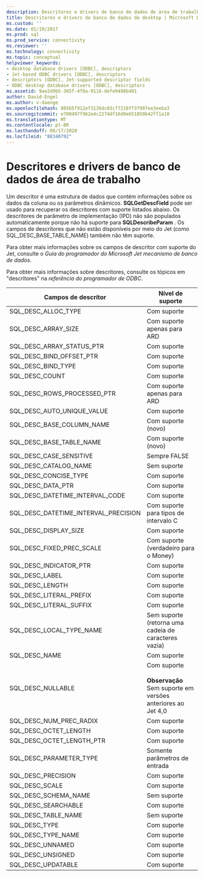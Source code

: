 ```yaml
---
description: Descritores e drivers de banco de dados de área de trabalho
title: Descritores e drivers de banco de dados de desktop | Microsoft Docs
ms.custom: ''
ms.date: 01/19/2017
ms.prod: sql
ms.prod_service: connectivity
ms.reviewer: ''
ms.technology: connectivity
ms.topic: conceptual
helpviewer_keywords:
- desktop database drivers [ODBC], descriptors
- Jet-based ODBC drivers [ODBC], descriptors
- descriptors [ODBC], Jet-supported descriptor fields
- ODBC desktop database drivers [ODBC], descriptors
ms.assetid: 9ae2d9b5-365f-4f0a-9116-defe9498b401
author: David-Engel
ms.author: v-daenge
ms.openlocfilehash: 80565f912ef3136dc03cf7216ff3f997ee3eeba3
ms.sourcegitcommit: e700497f962e4c2274df16d9e651059b42ff1a10
ms.translationtype: MT
ms.contentlocale: pt-BR
ms.lasthandoff: 08/17/2020
ms.locfileid: "88340792"
---
```

# <a name="descriptors-and-desktop-database-drivers"></a>Descritores e drivers de banco de dados de área de trabalho
Um descritor é uma estrutura de dados que contém informações sobre os dados da coluna ou os parâmetros dinâmicos. **SQLGetDescField** pode ser usado para recuperar os descritores com suporte listados abaixo. Os descritores de parâmetro de implementação (IPD) não são populados automaticamente porque não há suporte para **SQLDescribeParam** . Os campos de descritores que não estão disponíveis por meio do Jet (como SQL_DESC_BASE_TABLE_NAME) também não têm suporte.  
  
 Para obter mais informações sobre os campos de descritor com suporte do Jet, consulte o *Guia do programador do Microsoft Jet mecanismo de banco de dados*.  
  
 Para obter mais informações sobre descritores, consulte os tópicos em "descritores" na *referência do programador de ODBC*.  
  
|Campos de descritor|Nível de suporte|  
|-----------------------|-------------------|  
|SQL_DESC_ALLOC_TYPE|Com suporte|  
|SQL_DESC_ARRAY_SIZE|Com suporte apenas para ARD|  
|SQL_DESC_ARRAY_STATUS_PTR|Com suporte|  
|SQL_DESC_BIND_OFFSET_PTR|Com suporte|  
|SQL_DESC_BIND_TYPE|Com suporte|  
|SQL_DESC_COUNT|Com suporte|  
|SQL_DESC_ROWS_PROCESSED_PTR|Com suporte apenas para ARD|  
|SQL_DESC_AUTO_UNIQUE_VALUE|Com suporte|  
|SQL_DESC_BASE_COLUMN_NAME|Com suporte (novo)|  
|SQL_DESC_BASE_TABLE_NAME|Com suporte (novo)|  
|SQL_DESC_CASE_SENSITIVE|Sempre FALSE|  
|SQL_DESC_CATALOG_NAME|Sem suporte|  
|SQL_DESC_CONCISE_TYPE|Com suporte|  
|SQL_DESC_DATA_PTR|Com suporte|  
|SQL_DESC_DATETIME_INTERVAL_CODE|Com suporte|  
|SQL_DESC_DATETIME_INTERVAL_PRECISION|Com suporte para tipos de intervalo C|  
|SQL_DESC_DISPLAY_SIZE|Com suporte|  
|SQL_DESC_FIXED_PREC_SCALE|Com suporte (verdadeiro para o Money)|  
|SQL_DESC_INDICATOR_PTR|Com suporte|  
|SQL_DESC_LABEL|Com suporte|  
|SQL_DESC_LENGTH|Com suporte|  
|SQL_DESC_LITERAL_PREFIX|Com suporte|  
|SQL_DESC_LITERAL_SUFFIX|Com suporte|  
|SQL_DESC_LOCAL_TYPE_NAME|Sem suporte (retorna uma cadeia de caracteres vazia)|  
|SQL_DESC_NAME|Com suporte|  
|SQL_DESC_NULLABLE|Com suporte<br /><br /> **Observação** Sem suporte em versões anteriores ao Jet 4,0|  
|SQL_DESC_NUM_PREC_RADIX|Com suporte|  
|SQL_DESC_OCTET_LENGTH|Com suporte|  
|SQL_DESC_OCTET_LENGTH_PTR|Com suporte|  
|SQL_DESC_PARAMETER_TYPE|Somente parâmetros de entrada|  
|SQL_DESC_PRECISION|Com suporte|  
|SQL_DESC_SCALE|Com suporte|  
|SQL_DESC_SCHEMA_NAME|Sem suporte|  
|SQL_DESC_SEARCHABLE|Com suporte|  
|SQL_DESC_TABLE_NAME|Sem suporte|  
|SQL_DESC_TYPE|Com suporte|  
|SQL_DESC_TYPE_NAME|Com suporte|  
|SQL_DESC_UNNAMED|Com suporte|  
|SQL_DESC_UNSIGNED|Com suporte|  
|SQL_DESC_UPDATABLE|Com suporte|
